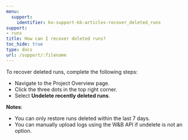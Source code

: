 ```yaml
---
menu:
  support:
    identifier: ko-support-kb-articles-recover_deleted_runs
support:
- runs
title: How can I recover deleted runs?
toc_hide: true
type: docs
url: /support/:filename
---
```


To recover deleted runs, complete the following steps:

- Navigate to the Project Overview page.
- Click the three dots in the top right corner.
- Select **Undelete recently deleted runs**.

**Notes**:
- You can only restore runs deleted within the last 7 days.
- You can manually upload logs using the W&B API if undelete is not an option.